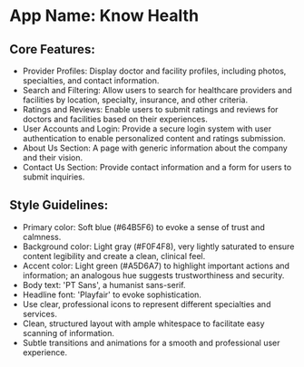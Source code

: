 # **App Name**: Know Health

## Core Features:

- Provider Profiles: Display doctor and facility profiles, including photos, specialties, and contact information.
- Search and Filtering: Allow users to search for healthcare providers and facilities by location, specialty, insurance, and other criteria.
- Ratings and Reviews: Enable users to submit ratings and reviews for doctors and facilities based on their experiences.
- User Accounts and Login: Provide a secure login system with user authentication to enable personalized content and ratings submission.
- About Us Section: A page with generic information about the company and their vision.
- Contact Us Section: Provide contact information and a form for users to submit inquiries.

## Style Guidelines:

- Primary color: Soft blue (#64B5F6) to evoke a sense of trust and calmness.
- Background color: Light gray (#F0F4F8), very lightly saturated to ensure content legibility and create a clean, clinical feel.
- Accent color: Light green (#A5D6A7) to highlight important actions and information; an analogous hue suggests trustworthiness and security.
- Body text: 'PT Sans', a humanist sans-serif.
- Headline font: 'Playfair' to evoke sophistication.
- Use clear, professional icons to represent different specialties and services.
- Clean, structured layout with ample whitespace to facilitate easy scanning of information.
- Subtle transitions and animations for a smooth and professional user experience.